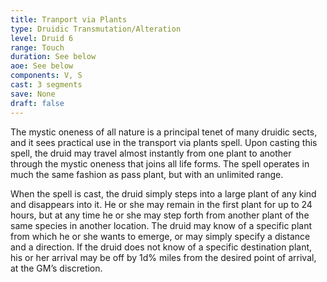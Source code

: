 ```yaml
---
title: Tranport via Plants
type: Druidic Transmutation/Alteration
level: Druid 6
range: Touch
duration: See below
aoe: See below
components: V, S
cast: 3 segments
save: None
draft: false
---
```


The mystic oneness of all nature is a principal tenet of many druidic sects, and it sees practical use in the transport via plants spell. Upon casting this spell, the druid may travel almost instantly from one plant to another through the mystic oneness that joins all life forms. The spell operates in much the same fashion as pass plant, but with an unlimited range.

When the spell is cast, the druid simply steps into a large plant of any kind and disappears into it. He or she may remain in the first plant for up to 24 hours, but at any time he or she may step forth from another plant of the same species in another location. The druid may know of a specific plant from which he or she wants to emerge, or may simply specify a distance and a direction. If the druid does not know of a specific destination plant, his or her arrival may be off by 1d% miles from the desired point of arrival, at the GM’s discretion.
